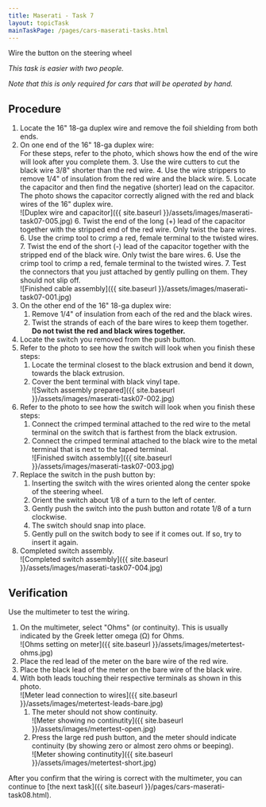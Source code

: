 ```yaml
---
title: Maserati - Task 7
layout: topicTask
mainTaskPage: /pages/cars-maserati-tasks.html
---
```


Wire the button on the steering wheel

_This task is easier with two people._

_Note that this is only required for cars that will be operated by hand._

## Procedure

1. Locate the 16" 18-ga duplex wire and remove the foil shielding from both ends.
2. On one end of the 16" 18-ga duplex wire:<br>For these steps, refer to the photo, which shows how the end of the wire will look after you complete them.
	3. Use the wire cutters to cut the black wire 3/8" shorter than the red wire.
	4. Use the wire strippers to remove 1/4" of insulation from the red wire and the black wire.
	5. Locate the capacitor and then find the negative (shorter) lead on the capacitor. The photo shows the capacitor correctly aligned with the red and black wires of the 16" duplex wire. <br>![Duplex wire and capacitor]({{ site.baseurl }}/assets/images/maserati-task07-005.jpg)
	6. Twist the end of the long (+) lead of the capacitor together with the stripped end of the red wire. Only twist the bare wires.
	6. Use the crimp tool to crimp a red, female terminal to the twisted wires.
	7. Twist the end of the short (-) lead of the capacitor together with the stripped end of the black wire. Only twist the bare wires.
	6. Use the crimp tool to crimp a red, female terminal to the twisted wires.
	7. Test the connectors that you just attached by gently pulling on them. They should not slip off.<br>![Finished cable assembly]({{ site.baseurl }}/assets/images/maserati-task07-001.jpg)
8. On the other end of the 16" 18-ga duplex wire:
	1. Remove 1/4" of insulation from each of the red and the black wires.
	2. Twist the strands of each of the bare wires to keep them together. **Do not twist the red and black wires together.**
8. Locate the switch you removed from the push button.
9. Refer to the photo to see how the switch will look when you finish these steps:
	1. Locate the terminal closest to the black extrusion and bend it down, towards the black extrusion.
	2. Cover the bent terminal with black vinyl tape.<br>![Switch assembly prepared]({{ site.baseurl }}/assets/images/maserati-task07-002.jpg)
9. Refer to the photo to see how the switch will look when you finish these steps:
	1. Connect the crimped terminal attached to the red wire to the metal terminal on the switch that is farthest from the black extrusion.
	2. Connect the crimped terminal attached to the black wire to the metal terminal that is next to the taped terminal.<br>![Finished switch assembly]({{ site.baseurl }}/assets/images/maserati-task07-003.jpg)
13. Replace the switch in the push button by:
	1. Inserting the switch with the wires oriented along the center spoke of the steering wheel.
	2. Orient the switch about 1/8 of a turn to the left of center.
	3. Gently push the switch into the push button and rotate 1/8 of a turn clockwise.
	4. The switch should snap into place.
	5. Gently pull on the switch body to see if it comes out. If so, try to insert it again.
14. Completed switch assembly.<br>![Completed switch assembly]({{ site.baseurl }}/assets/images/maserati-task07-004.jpg)

## Verification

Use the multimeter to test the wiring.

1. On the multimeter, select "Ohms" (or continuity). This is usually indicated by the Greek letter omega (&#937;) for Ohms.<br>![Ohms setting on meter]({{ site.baseurl }}/assets/images/metertest-ohms.jpg)
2. Place the red lead of the meter on the bare wire of the red wire.
3. Place the black lead of the meter on the bare wire of the black wire.
4. With both leads touching their respective terminals as shown in this photo. <br>![Meter lead connection to wires]({{ site.baseurl }}/assets/images/metertest-leads-bare.jpg)
	1. The meter should not show continuity.<br>![Meter showing no continutity]({{ site.baseurl }}/assets/images/metertest-open.jpg)
	2. Press the large red push button, and the meter should indicate continuity (by showing zero or almost zero ohms or beeping).<br>![Meter showing continutity]({{ site.baseurl }}/assets/images/metertest-short.jpg)

After you confirm that the wiring is correct with the multimeter, you can continue to [the next task]({{ site.baseurl }}/pages/cars-maserati-task08.html).
